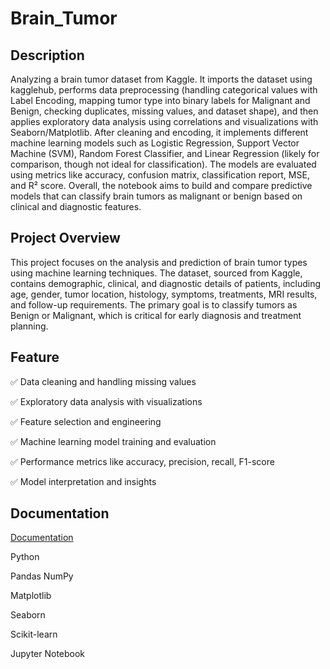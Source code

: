 
# Brain_Tumor 
## Description

Analyzing a brain tumor dataset from Kaggle. It imports the dataset using kagglehub, performs data preprocessing (handling categorical values with Label Encoding, mapping tumor type into binary labels for Malignant and Benign, checking duplicates, missing values, and dataset shape), and then applies exploratory data analysis using correlations and visualizations with Seaborn/Matplotlib. After cleaning and encoding, it implements different machine learning models such as Logistic Regression, Support Vector Machine (SVM), Random Forest Classifier, and Linear Regression (likely for comparison, though not ideal for classification). The models are evaluated using metrics like accuracy, confusion matrix, classification report, MSE, and R² score. Overall, the notebook aims to build and compare predictive models that can classify brain tumors as malignant or benign based on clinical and diagnostic features.


## Project Overview 
This project focuses on the analysis and prediction of brain tumor types using machine learning techniques. The dataset, sourced from Kaggle, contains demographic, clinical, and diagnostic details of patients, including age, gender, tumor location, histology, symptoms, treatments, MRI results, and follow-up requirements. The primary goal is to classify tumors as Benign or Malignant, which is critical for early diagnosis and treatment planning.
## Feature
✅ Data cleaning and handling missing values

✅ Exploratory data analysis with visualizations

✅ Feature selection and engineering

✅ Machine learning model training and evaluation

✅ Performance metrics like accuracy, precision,        recall, F1-score

✅ Model interpretation and insights
## Documentation

[Documentation](https://linktodocumentation)

Python

Pandas
NumPy

Matplotlib

Seaborn

Scikit-learn

Jupyter Notebook

